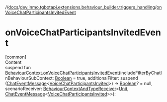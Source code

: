 //[docs](../../index.md)/[dev.inmo.tgbotapi.extensions.behaviour_builder.triggers_handling](index.md)/[onVoiceChatParticipantsInvitedEvent](on-voice-chat-participants-invited-event.md)



# onVoiceChatParticipantsInvitedEvent  
[common]  
Content  
suspend fun [BehaviourContext](../dev.inmo.tgbotapi.extensions.behaviour_builder/-behaviour-context/index.md).[onVoiceChatParticipantsInvitedEvent](on-voice-chat-participants-invited-event.md)(includeFilterByChatInBehaviourSubContext: [Boolean](https://kotlinlang.org/api/latest/jvm/stdlib/kotlin/-boolean/index.html) = true, additionalFilter: suspend ([ChatEventMessage](../dev.inmo.tgbotapi.types.message.abstracts/-chat-event-message/index.md)<[VoiceChatParticipantsInvited](../dev.inmo.tgbotapi.types.message.ChatEvents.voice/-voice-chat-participants-invited/index.md)>) -> [Boolean](https://kotlinlang.org/api/latest/jvm/stdlib/kotlin/-boolean/index.html)? = null, scenarioReceiver: [BehaviourContextAndTypeReceiver](../dev.inmo.tgbotapi.extensions.behaviour_builder/index.md#%5Bdev.inmo.tgbotapi.extensions.behaviour_builder%2FBehaviourContextAndTypeReceiver%2F%2F%2FPointingToDeclaration%2F%5D%2FClasslikes%2F625018081)<[Unit](https://kotlinlang.org/api/latest/jvm/stdlib/kotlin/-unit/index.html), [ChatEventMessage](../dev.inmo.tgbotapi.types.message.abstracts/-chat-event-message/index.md)<[VoiceChatParticipantsInvited](../dev.inmo.tgbotapi.types.message.ChatEvents.voice/-voice-chat-participants-invited/index.md)>>):   



